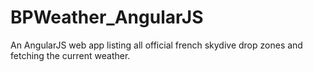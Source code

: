 # BPWeather_AngularJS
An AngularJS web app listing all official french skydive drop zones and fetching the current weather.
